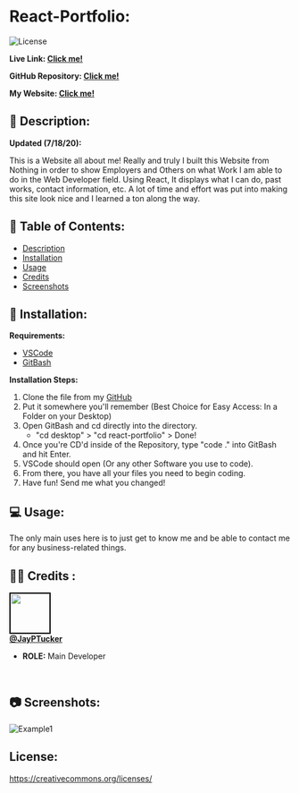 # React-Portfolio: 
![License](https://img.shields.io/badge/License-CCL-brightgreen) 

**Live Link: [Click me!](https://jayptucker.github.io/)** 
 
**GitHub Repository: [Click me!](https://github.com/JayPTucker/JayPTucker.github.io)** 

**My Website: [Click me!](https://jayptucker.github.io/)**
 
## 📄 Description: <a name='description'></a> 
**Updated (7/18/20):**

This is a Website all about me!  Really and truly I built this Website from Nothing in order to show Employers and Others on what Work I am able to do in the Web Developer field.  Using React, It displays what I can do, past works, contact information, etc.  A lot of time and effort was put into making this site look nice and I learned a ton along the way.
 
## 📖 Table of Contents: 
- [Description](#description) 
- [Installation](#installation) 
- [Usage](#usage) 
- [Credits](#credits) 
- [Screenshots](#screenshots) 

 
## 🔌 Installation: <a name='installation'></a> 

**Requirements:**
- [VSCode](https://code.visualstudio.com/)
- [GitBash](https://git-scm.com/downloads)

**Installation Steps:**
1.  Clone the file from my [GitHub](https://github.com/JayPTucker/React-Portfolio)
2.  Put it somewhere you'll remember (Best Choice for Easy Access: In a Folder on your Desktop)
3.  Open GitBash and cd directly into the directory.
    - "cd desktop" > "cd react-portfolio" > Done!
4.  Once you're CD'd inside of the Repository, type "code ." into GitBash and hit Enter.
5.  VSCode should open (Or any other Software you use to code).
6.  From there, you have all your files you need to begin coding.
7.  Have fun!  Send me what you changed!
 
## 💻 Usage: <a name='usage'></a> 
 
The only main uses here is to just get to know me and be able to contact me for any business-related things.
 
## 👨‍💼 Credits <a name='credits'></a>: 
 
<img src="https://avatars3.githubusercontent.com/u/58493507?s=460&u=263ac14280eff2f063c0507859985bb7750aaa00&v=4" width="70" style="border: 2px solid black"></img><br>
<a href="https://github.com/JayPTucker"><b>@JayPTucker</b></a>
<ul>
    <li><b>ROLE:</b> Main Developer</li>
</ul>
<br>
 
## 📷 Screenshots: <a name='screenshots'></a>
![Example1](/assets/img/my-site-img.png)

## License:
https://creativecommons.org/licenses/
